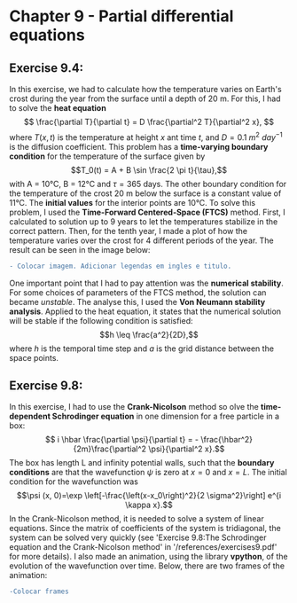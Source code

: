 # Chapter 9 - Partial differential equations

## Exercise 9.4:
In this exercise, we had to calculate how the temperature varies on Earth's crost during the year from the surface until a depth of 20 m. For this, I had to solve the <b>heat equation</b>
$$ \frac{\partial T}{\partial t} = D \frac{\partial^2 T}{\partial^2 x}, $$
where $T(x,t)$ is the temperature at height $x$ ant time $t$, and $D=0.1$ $m^2$ $day^{-1}$ is the diffusion coefficient. This problem has a <b>time-varying boundary condition</b> for the temperature of the surface given by
$$T_0(t) = A + B \sin \frac{2 \pi t}{\tau},$$
with A = 10&deg;C, B = 12&deg;C and $\tau=365$ days. The other boundary condition for the temperature of the crost 20 m below the surface is a constant value of 11&deg;C. The <b>initial values</b> for the interior points are 10&deg;C. To solve this problem, I used the <b>Time-Forward Centered-Space (FTCS)</b> method. First, I calculated to solution up to 9 years to let the temperatures stabilize in the correct pattern. Then, for the tenth year, I made a plot of how the temperature varies over the crost for 4 different periods of the year. The result can be seen in the image below:
```diff
- Colocar imagem. Adicionar legendas em ingles e titulo.
```
One important point that I had to pay attention was the <b>numerical stability</b>. For some choices of parameters of the FTCS method, the solution can became *unstable*. The analyse this, I used the <b>Von Neumann stability analysis</b>. Applied to the heat equation, it states that the numerical solution will be stable if the following condition is satisfied:
$$h \leq \frac{a^2}{2D},$$
  where $h$ is the temporal time step and $a$ is the grid distance between the space points.
  
  ## Exercise 9.8:
  In this exercise, I had to use the <b>Crank-Nicolson</b> method so olve the <b>time-dependent Schrodinger equation</b> in one dimension for a free particle in a box:
  $$ i \hbar \frac{\partial \psi}{\partial t} = - \frac{\hbar^2}{2m}\frac{\partial^2 \psi}{\partial^2 x}.$$
  The box has length L and infinity potential walls, such that the <b>boundary conditions</b> are that the wavefunction $\psi$ is zero at $x=0$ and $x=L$. The initial condition for the wavefunction was
$$\psi (x, 0)=\exp \left[-\frac{\left(x-x_0\right)^2}{2 \sigma^2}\right] e^{i \kappa x}.$$
  In the Crank-Nicolson method, it is needed to solve a system of linear equations. Since the matrix of coefficients of the system is tridiagonal, the system can be solved very quickly (see 'Exercise 9.8:The Schrodinger equation and the Crank-Nicolson method' in '/references/exercises9.pdf' for more details). I also made an animation, using the library <b>vpython</b>, of the evolution of the wavefunction over time. Below, there are two frames of the animation:
  ```diff
  -Colocar frames
  ```
  
  
